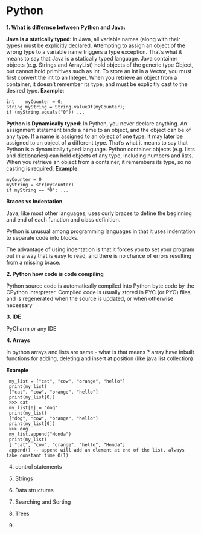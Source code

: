 # Python

**1. What is differnce between Python and Java:**

  **Java is a statically typed**:  In Java, all variable names (along with their types) must be explicitly declared. Attempting to assign an object of the wrong type to a variable name triggers a type exception. That’s what it means to say that Java is a statically typed language.
  Java container objects (e.g. Strings and ArrayList) hold objects of the generic type Object, but cannot hold primitives such as int. To store an int in a Vector, you must first convert the int to an Integer. When you retrieve an object from a container, it doesn’t remember its type, and must be explicitly cast to the desired type.
  **Example**:

    int    myCounter = 0;
    String myString = String.valueOf(myCounter);
    if (myString.equals("0")) ...


**Python is Dynamically typed**: In Python, you never declare anything. An assignment statement binds a name to an object, and the object can be of any type. If a name is assigned to an object of one type, it may later be assigned to an object of a different type. That’s what it means to say that Python is a dynamically typed language.
Python container objects (e.g. lists and dictionaries) can hold objects of any type, including numbers and lists. When you retrieve an object from a container, it remembers its type, so no casting is required.
  **Example**:
  
    myCounter = 0
    myString = str(myCounter)
    if myString == "0": ...
    
 **Braces vs Indentation**
 
Java, like most other languages, uses curly braces to define the beginning and end of each function and class definition.

Python is unusual among programming languages in that it uses indentation to separate code into blocks. 

The advantage of using indentation is that it forces you to set your program out in a way that is easy to read, and there is no chance of errors resulting from a missing brace.
    
**2. Python how code is code compiling**

Python source code is automatically compiled into Python byte code by the CPython interpreter. Compiled code is usually stored in PYC (or PYO) files, and is regenerated when the source is updated, or when otherwise necessary

**3. IDE**

 PyCharm or any IDE 
 
**4. Arrays**

In python arrays and lists are same - what is that means ? array have inbuilt functions for adding, deleting and insert at position (like java list collection) 

 **Example**
 
     my_list = ["cat", "cow", "orange", "hello"]
     print(my_list)
     ["cat", "cow", "orange", "hello"]
     print(my_list[0])
     >>> cat 
     my_list[0] = "dog"
     print(my_list)
     ["dog", "cow", "orange", "hello"]
     print(my_list[0])
     >>> dog 
     my_list.append("Honda")
     print(my_list)
     [ "cat", "cow", "orange", "hello", "Honda"]
     append() -- append will add an element at end of the list, always take constant time O(1)
    
4. control statements 

5. Strings 

6. Data structures 

7. Searching and Sorting 

8. Trees 

9. 


